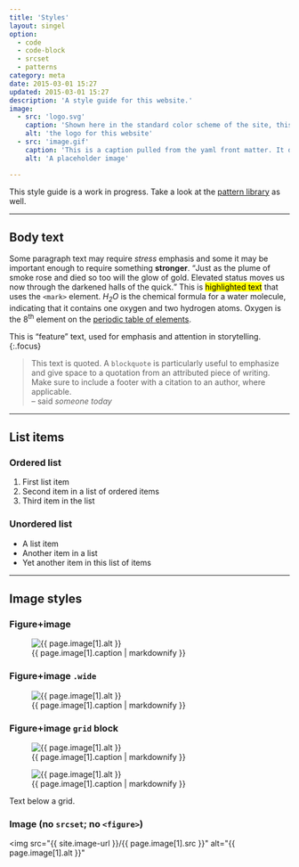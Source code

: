 ```yaml
---
title: 'Styles'
layout: singel
option:
  - code
  - code-block
  - srcset
  - patterns
category: meta
date: 2015-03-01 15:27
updated: 2015-03-01 15:27
description: 'A style guide for this website.'
image:
  - src: 'logo.svg'
    caption: 'Shown here in the standard color scheme of the site, this logo appears in different contexts on different pages.'
    alt: 'the logo for this website'
  - src: 'image.gif'
    caption: 'This is a caption pulled from the yaml front matter. It describes the image in the same `figure` element. By&nbsp;<cite>Oliver&nbsp;Pattison</cite>.'
    alt: 'A placeholder image'

---
```


This style guide is a work in progress. Take a look at the [pattern library](/patterns/) as well.

- - -

## Body text

Some paragraph text may require <em>stress</em> emphasis and some it may be important enough to require something <strong>stronger</strong>. <q>Just as the plume of smoke rose and died so too will the glow of gold. Elevated status moves us now through the darkened halls of the quick.</q> This is <mark>highlighted text</mark> that uses the <code>&lt;mark&gt;</code> element. <dfn>H<sub>2</sub>O</dfn> is the chemical formula for a water molecule, indicating that it contains one oxygen and two hydrogen atoms. Oxygen is the 8<sup>th</sup> element on the <a href="https://en.wikipedia.org/wiki/Periodic_table">periodic table of elements</a>.

This is “feature” text, used for emphasis and attention in storytelling.
{:.focus}

<blockquote>
  This text is quoted. A <code>blockquote</code> is particularly useful to emphasize and give space to a quotation from an attributed piece of writing. Make sure to include a footer with a citation to an author, where applicable.
  <footer>
    – said <cite>someone <time datetime="2014-11-24 15:07">today</time></cite>
  </footer>
</blockquote>

- - -

## List items

### Ordered list

1. First list item
2. Second item in a list of ordered items
3. Third item in the list

### Unordered list

- A list item
- Another item in a list
- Yet another item in this list of items

- - -

## Image styles

### Figure+image

<figure class="image--narrow">
  <img
    src="{{ site.image-url }}/{{ page.image[1].src }}"
    sizes="{{ site.wide-sizes }}"  
    srcset="{% for srcset1440 in site.srcset1080 %}{{ site.image-url }}/{{ site.srcset1080[forloop.index0] }}/{{ page.image[1].src }} {{ site.srcset1080[forloop.index0] }}w{% if forloop.last == false %}, {% endif %}{% endfor %}"
    alt="{{ page.image[1].alt }}"
  >
  <figcaption>{{ page.image[1].caption | markdownify }}</figcaption>
</figure>

### Figure+image `.wide`

<figure class="image--wide">
  <img
    src="{{ site.image-url }}/{{ page.image[1].src }}"
    sizes="{{ site.wide-sizes }}"  
    srcset="{% for srcset1440 in site.srcset1440 %}{{ site.image-url }}/{{ site.srcset1440[forloop.index0] }}/{{ page.image[1].src }} {{ site.srcset1440[forloop.index0] }}w{% if forloop.last == false %}, {% endif %}{% endfor %}"
    alt="{{ page.image[1].alt }}"
  >
  <figcaption>{{ page.image[1].caption | markdownify }}</figcaption>
</figure>

### Figure+image `grid` block

<div class="grid grid--wide">
  <figure class="grid-figure">
    <img
      src="{{ site.image-url }}/{{ page.image[1].src }}"
      sizes="{{ site.wide-sizes }}"  
      srcset="{% for srcset1080 in site.srcset1080 %}{{ site.image-url }}/{{ site.srcset1080[forloop.index0] }}/{{ page.image[1].src }} {{ site.srcset1080[forloop.index0] }}w{% if forloop.last == false %}, {% endif %}{% endfor %}"
      alt="{{ page.image[1].alt }}"
    >
    <figcaption>{{ page.image[1].caption | markdownify }}</figcaption>
  </figure>
  <figure class="grid-figure">
    <img
      src="{{ site.image-url }}/{{ page.image[1].src }}"
      sizes="{{ site.wide-sizes }}"  
      srcset="{% for srcset1080 in site.srcset1080 %}{{ site.image-url }}/{{ site.srcset1080[forloop.index0] }}/{{ page.image[1].src }} {{ site.srcset1080[forloop.index0] }}w{% if forloop.last == false %}, {% endif %}{% endfor %}"
      alt="{{ page.image[1].alt }}"
    >
    <figcaption>{{ page.image[1].caption | markdownify }}</figcaption>
  </figure>
</div>

Text below a grid.

### Image (no `srcset`; no `<figure>`)

<img
  src="{{ site.image-url }}/{{ page.image[1].src }}"
  alt="{{ page.image[1].alt }}"
>
